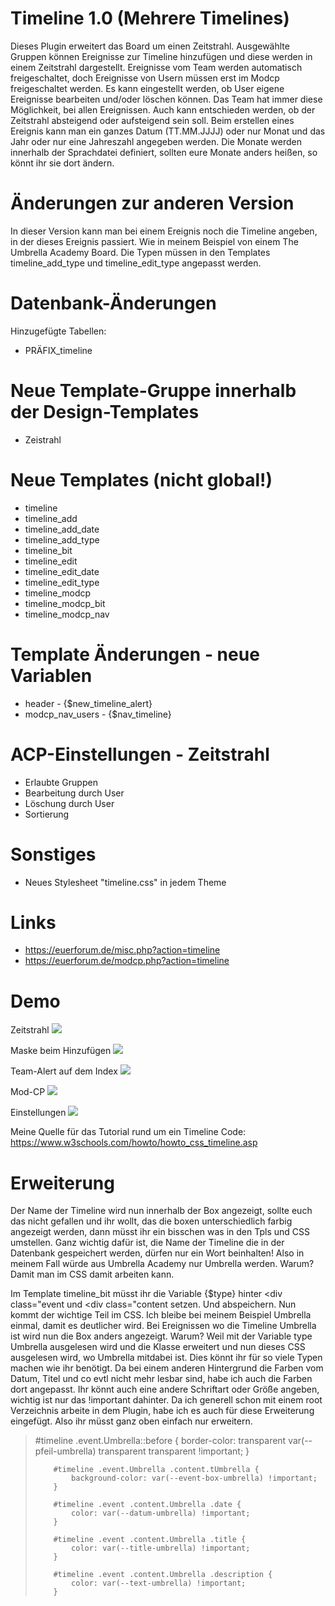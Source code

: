 # Timeline 1.0 (Mehrere Timelines)
Dieses Plugin erweitert das Board um einen Zeitstrahl. Ausgewählte Gruppen können Ereignisse zur Timeline hinzufügen und diese werden in einem Zeitstrahl dargestellt.
Ereignisse vom Team werden automatisch freigeschaltet, doch Ereignisse von Usern müssen erst im Modcp freigeschaltet werden. Es kann eingestellt werden, ob User eigene Ereignisse bearbeiten und/oder löschen können. Das Team hat immer diese Möglichkeit, bei allen Ereignissen.
Auch kann entschieden werden, ob der Zeitstrahl absteigend oder aufsteigend sein soll.
Beim erstellen eines Ereignis kann man ein ganzes Datum (TT.MM.JJJJ) oder nur Monat und das Jahr oder nur eine Jahreszahl angegeben werden.
Die Monate werden innerhalb der Sprachdatei definiert, sollten eure Monate anders heißen, so könnt ihr sie dort ändern. 

# Änderungen zur anderen Version
In dieser Version kann man bei einem Ereignis noch die Timeline angeben, in der dieses Ereignis passiert. Wie in meinem Beispiel von einem The Umbrella Academy Board. 
Die Typen müssen in den Templates timeline_add_type und timeline_edit_type angepasst werden.

# Datenbank-Änderungen
Hinzugefügte Tabellen:
- PRÄFIX_timeline

# Neue Template-Gruppe innerhalb der Design-Templates
- Zeistrahl

# Neue Templates (nicht global!)
- timeline	
- timeline_add	
- timeline_add_date	
- timeline_add_type
- timeline_bit	
- timeline_edit	
- timeline_edit_date
- timeline_edit_type	
- timeline_modcp	
- timeline_modcp_bit	
- timeline_modcp_nav

# Template Änderungen - neue Variablen
- header - {$new_timeline_alert}
- modcp_nav_users - {$nav_timeline}

# ACP-Einstellungen - Zeitstrahl
- Erlaubte Gruppen
- Bearbeitung durch User
- Löschung durch User
- Sortierung

# Sonstiges
- Neues Stylesheet "timeline.css" in jedem Theme

# Links
- https://euerforum.de/misc.php?action=timeline
- https://euerforum.de/modcp.php?action=timeline

# Demo
  Zeitstrahl
  <img src="https://stormborn.at/plugins/timeline_multi.png" />
  
  Maske beim Hinzufügen
  <img src="https://stormborn.at/plugins/timeline_multi_add.png" />
  
  Team-Alert auf dem Index
  <img src="https://stormborn.at/plugins/timeline_alert.png" />
  
  Mod-CP
  <img src="https://stormborn.at/plugins/timeline_modcp.png" />
  
  Einstellungen
  <img src="https://stormborn.at/plugins/timeline_setting.png" />
  
Meine Quelle für das Tutorial rund um ein Timeline Code:
https://www.w3schools.com/howto/howto_css_timeline.asp

# Erweiterung
Der Name der Timeline wird nun innerhalb der Box angezeigt, sollte euch das nicht gefallen und ihr wollt, das die boxen unterschiedlich farbig angezeigt werden, dann müsst ihr ein bisschen was in den Tpls und CSS umstellen.
Ganz wichtig dafür ist, die Name der Timeline die in der Datenbank gespeichert werden, dürfen nur ein Wort beinhalten! Also in meinem Fall würde aus Umbrella Academy nur Umbrella werden.
Warum? Damit man im CSS damit arbeiten kann.

Im Template timeline_bit müsst ihr die Variable {$type} hinter <div class="event und <div class="content setzen. Und abspeichern. 
Nun kommt der wichtige Teil im CSS. Ich bleibe bei meinem Beispiel Umbrella einmal, damit es deutlicher wird.
Bei Ereignissen wo die Timeline Umbrella ist wird nun die Box anders angezeigt. Warum? Weil mit der Variable type Umbrella ausgelesen wird und die Klasse erweitert und nun dieses CSS ausgelesen wird, wo Umbrella mitdabei ist.
Dies könnt ihr für so viele Typen machen wie ihr benötigt. Da bei einem anderen Hintergrund die Farben vom Datum, Titel und co evtl nicht mehr lesbar sind, habe ich auch die Farben dort angepasst. Ihr könnt auch eine andere Schriftart oder Größe angeben, wichtig ist nur das !important dahinter.
Da ich generell schon mit einem root Verzeichnis arbeite in dem Plugin, habe ich es auch für diese Erweiterung eingefügt. Also ihr müsst ganz oben einfach nur erweitern.

<blockquote>
        #timeline .event.Umbrella::before {
             border-color: transparent var(--pfeil-umbrella)  transparent transparent !important;     
        }
        
        #timeline .event.Umbrella .content.tUmbrella {
            background-color: var(--event-box-umbrella) !important;    
        }
        
        #timeline .event .content.Umbrella .date {
            color: var(--datum-umbrella) !important;    
        }
                            
        #timeline .event .content.Umbrella .title {
            color: var(--title-umbrella) !important;
        }
                            
        #timeline .event .content.Umbrella .description {
            color: var(--text-umbrella) !important;
        }
 </blockquote>
